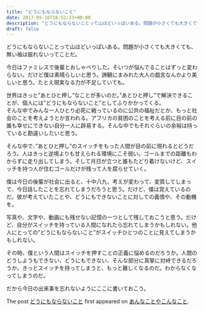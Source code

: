 ```yaml
---
title: "どうにもならないこと"
date: 2017-05-16T16:52:23+00:00
description: "どうにもならないことって山ほどいっぱいある。問題が小さくても大きくても、無い袖は振れないってことだ。 今日はファミレスで後輩とおしゃべりした。そいつが悩んでることはずっと変わらない。だけど僕は素晴らしいと思う。諦観にまみ ..."
draft: false
---
```


どうにもならないことって山ほどいっぱいある。問題が小さくても大きくても、無い袖は振れないってことだ。

今日はファミレスで後輩とおしゃべりした。そいつが悩んでることはずっと変わらない。だけど僕は素晴らしいと思う。諦観にまみれた大人の戯言なんかより美しいと思う。たとえ現実なる力が不足していても。

世界はきっと”あとひと押し”なことが多いのだ。”あとひと押し”で解決できることが、個人には”どうにもならないこと”としてふりかかってくる。  
そんな中でみんな一人ひとり必死に戦っているのに公共の福祉だとか、もっと社会のことを考えようとか言われる。アフリカの貧困のことを考える前に目の前の誰も幸せにできない自分一人に辟易する。そんな中でもそれぐらいの余裕は持っていると勘違いしたいと思う。

そんな中で、”あとひと押し”のスイッチをもった人間が目の前に現れるとどうだろう。人はきっと逆境よりも甘えられる環境にこそ弱い。ゴールまでの距離もわからずに走り出してしまう。そして月日が立つと誰もたどり着けないけど、スイッチを持つ人が住むゴールだけが残って人を腐らせていく。

僕は今日の後輩が社会に出ると、十中八九、考えが変わって、変質してしまって、今日話したことを忘れてしまうだろうと思う。だけど、僕は覚えているのだ。彼が考えていたことや、どうにもできないことに対しての義憤や、その動機を。

写真や、文字や、動画にも残せない記憶の一つとして残しておこうと思う。だけど、自分がスイッチを持っている人間になれたら忘れてしまうかもしれない。他人にとっての”どうにもならないこと”がスイッチひとつのことに見えてしまうかもしれない。

その時、僕という人間はスイッチを押すことの正義に悩めるのだろうか。人間のどうしようもできない、どうにもできない、そんな部分に真摯に対峙できるだろうか。きっとスイッチを持ってしまうと、もっと難しくなるのだ。わからなくなってしまうのだ。

だから今日の出来事を忘れないようにここに書いておこう。

The post [どうにもならないこと](https://blog.cfw4.tokyo/wordpress/716/) first appeared on [あんなことやこんなこと](https://blog.cfw4.tokyo).